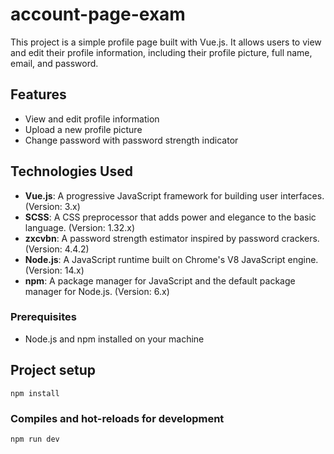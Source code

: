 # account-page-exam
This project is a simple profile page built with Vue.js. It allows users to view and edit their profile information, including their profile picture, full name, email, and password.

## Features
- View and edit profile information
- Upload a new profile picture
- Change password with password strength indicator

## Technologies Used
- **Vue.js**: A progressive JavaScript framework for building user interfaces. (Version: 3.x)
- **SCSS**: A CSS preprocessor that adds power and elegance to the basic language. (Version: 1.32.x)
- **zxcvbn**: A password strength estimator inspired by password crackers. (Version: 4.4.2)
- **Node.js**: A JavaScript runtime built on Chrome's V8 JavaScript engine. (Version: 14.x)
- **npm**: A package manager for JavaScript and the default package manager for Node.js. (Version: 6.x)


### Prerequisites
- Node.js and npm installed on your machine


## Project setup
```
npm install
```

### Compiles and hot-reloads for development
```
npm run dev
```